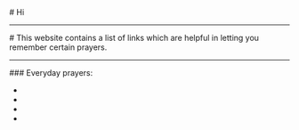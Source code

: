 <!DOCTYPE html>
<html>
<body>
# Hi
  <hr>
# This website contains a list of links which are helpful in letting you remember certain prayers.
  <hr>
### Everyday prayers:
  <ul>
    <li></li>
    <li></li>
    <li></li>
    <li></li>
  </ul>
</body>
</html>

